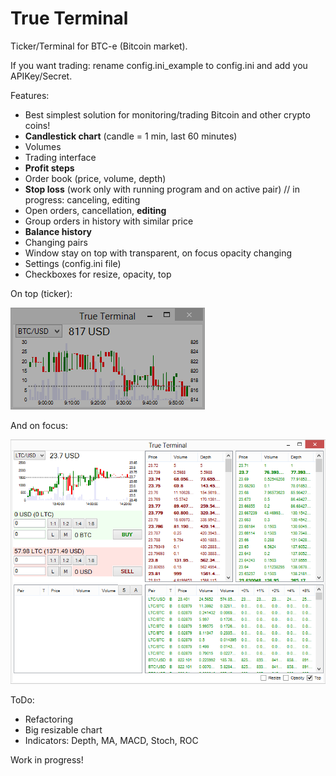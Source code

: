 True Terminal
===========
Ticker/Terminal for BTC-e (Bitcoin market).

If you want trading: rename config.ini_example to config.ini and add you APIKey/Secret.

Features:
- Best simplest solution for monitoring/trading Bitcoin and other crypto coins!
- **Candlestick chart** (candle = 1 min, last 60 minutes)
- Volumes
- Trading interface
- **Profit steps**
- Order book (price, volume, depth)
- **Stop loss** (work only with running program and on active pair) // in progress: canceling, editing
- Open orders, cancellation, **editing**
- Group orders in history with similar price
- **Balance history**
- Changing pairs
- Window stay on top with transparent, on focus opacity changing
- Settings (config.ini file)
- Checkboxes for resize, opacity, top

On top (ticker):

![Alt text](ScreenshotMin.png "Screenshot")

And on focus:

![Alt text](ScreenshotMax.png "Screenshot")

ToDo:
- Refactoring
- Big resizable chart
- Indicators: Depth, MA, MACD, Stoch, ROC

Work in progress!

